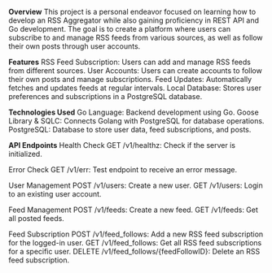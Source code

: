 ****Overview****
This project is a personal endeavor focused on learning how to develop an RSS Aggregator while also gaining proficiency in REST API and Go development. The goal is to create a platform where users can subscribe to and manage RSS feeds from various sources, as well as follow their own posts through user accounts.

**Features**
RSS Feed Subscription: Users can add and manage RSS feeds from different sources.
User Accounts: Users can create accounts to follow their own posts and manage subscriptions.
Feed Updates: Automatically fetches and updates feeds at regular intervals.
Local Database: Stores user preferences and subscriptions in a PostgreSQL database.

**Technologies Used**
Go Language: Backend development using Go.
Goose Library & SQLC: Connects Golang with PostgreSQL for database operations.
PostgreSQL: Database to store user data, feed subscriptions, and posts.

**API Endpoints**
Health Check
GET /v1/healthz: Check if the server is initialized.

Error Check
GET /v1/err: Test endpoint to receive an error message.

User Management
POST /v1/users: Create a new user.
GET /v1/users: Login to an existing user account.

Feed Management
POST /v1/feeds: Create a new feed.
GET /v1/feeds: Get all posted feeds.

Feed Subscription
POST /v1/feed_follows: Add a new RSS feed subscription for the logged-in user.
GET /v1/feed_follows: Get all RSS feed subscriptions for a specific user.
DELETE /v1/feed_follows/{feedFollowID}: Delete an RSS feed subscription.
